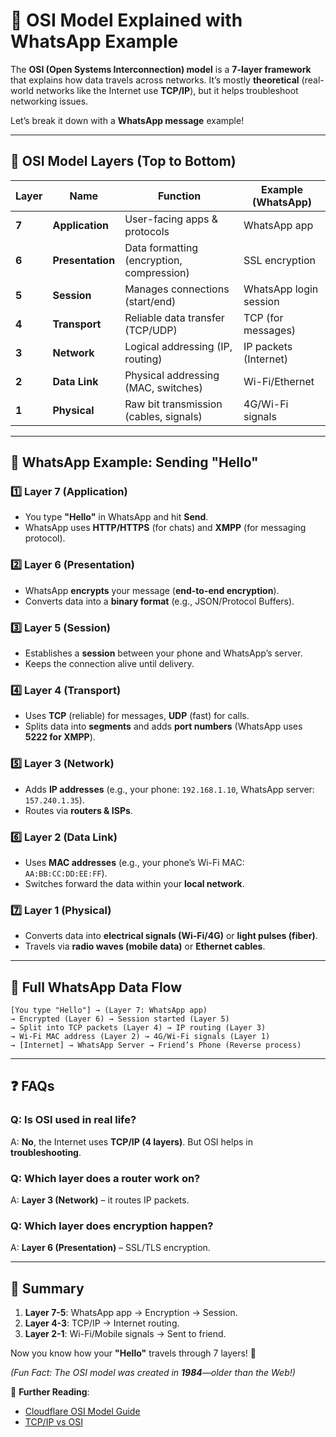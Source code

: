 # **📡 OSI Model Explained with WhatsApp Example**  

The **OSI (Open Systems Interconnection) model** is a **7-layer framework** that explains how data travels across networks. It’s mostly **theoretical** (real-world networks like the Internet use **TCP/IP**), but it helps troubleshoot networking issues.  

Let’s break it down with a **WhatsApp message** example!  

---

## **📌 OSI Model Layers (Top to Bottom)**  

| **Layer**  | **Name**          | **Function**                          | **Example (WhatsApp)** |  
|-----------|------------------|--------------------------------------|-----------------------|  
| **7**      | **Application**  | User-facing apps & protocols         | WhatsApp app          |  
| **6**      | **Presentation** | Data formatting (encryption, compression) | SSL encryption |  
| **5**      | **Session**      | Manages connections (start/end)      | WhatsApp login session |  
| **4**      | **Transport**    | Reliable data transfer (TCP/UDP)     | TCP (for messages)     |  
| **3**      | **Network**      | Logical addressing (IP, routing)     | IP packets (Internet)  |  
| **2**      | **Data Link**    | Physical addressing (MAC, switches)  | Wi-Fi/Ethernet        |  
| **1**      | **Physical**     | Raw bit transmission (cables, signals) | 4G/Wi-Fi signals     |  

---

## **📲 WhatsApp Example: Sending "Hello"**  

### **1️⃣ Layer 7 (Application)**  
- You type **"Hello"** in WhatsApp and hit **Send**.  
- WhatsApp uses **HTTP/HTTPS** (for chats) and **XMPP** (for messaging protocol).  

### **2️⃣ Layer 6 (Presentation)**  
- WhatsApp **encrypts** your message (**end-to-end encryption**).  
- Converts data into a **binary format** (e.g., JSON/Protocol Buffers).  

### **3️⃣ Layer 5 (Session)**  
- Establishes a **session** between your phone and WhatsApp’s server.  
- Keeps the connection alive until delivery.  

### **4️⃣ Layer 4 (Transport)**  
- Uses **TCP** (reliable) for messages, **UDP** (fast) for calls.  
- Splits data into **segments** and adds **port numbers** (WhatsApp uses **5222 for XMPP**).  

### **5️⃣ Layer 3 (Network)**  
- Adds **IP addresses** (e.g., your phone: `192.168.1.10`, WhatsApp server: `157.240.1.35`).  
- Routes via **routers & ISPs**.  

### **6️⃣ Layer 2 (Data Link)**  
- Uses **MAC addresses** (e.g., your phone’s Wi-Fi MAC: `AA:BB:CC:DD:EE:FF`).  
- Switches forward the data within your **local network**.  

### **7️⃣ Layer 1 (Physical)**  
- Converts data into **electrical signals (Wi-Fi/4G)** or **light pulses (fiber)**.  
- Travels via **radio waves (mobile data)** or **Ethernet cables**.  

---

## **🔄 Full WhatsApp Data Flow**  
```  
[You type "Hello"] → (Layer 7: WhatsApp app)  
→ Encrypted (Layer 6) → Session started (Layer 5)  
→ Split into TCP packets (Layer 4) → IP routing (Layer 3)  
→ Wi-Fi MAC address (Layer 2) → 4G/Wi-Fi signals (Layer 1)  
→ [Internet] → WhatsApp Server → Friend’s Phone (Reverse process)  
```  

---

## **❓ FAQs**  
### **Q: Is OSI used in real life?**  
A: **No**, the Internet uses **TCP/IP (4 layers)**. But OSI helps in **troubleshooting**.  

### **Q: Which layer does a router work on?**  
A: **Layer 3 (Network)** – it routes IP packets.  

### **Q: Which layer does encryption happen?**  
A: **Layer 6 (Presentation)** – SSL/TLS encryption.  

---

## **📝 Summary**  
1. **Layer 7-5**: WhatsApp app → Encryption → Session.  
2. **Layer 4-3**: TCP/IP → Internet routing.  
3. **Layer 2-1**: Wi-Fi/Mobile signals → Sent to friend.  

Now you know how your **"Hello"** travels through 7 layers! 🚀  

*(Fun Fact: The OSI model was created in **1984**—older than the Web!)*  

🔗 **Further Reading**:  
- [Cloudflare OSI Model Guide](https://www.cloudflare.com/learning/ddos/glossary/open-systems-interconnection-model-osi/)  
- [TCP/IP vs OSI](https://www.guru99.com/difference-tcp-ip-vs-osi-model.html)
